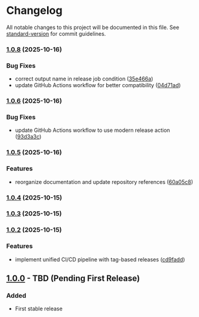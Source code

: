 # Changelog

All notable changes to this project will be documented in this file. See [standard-version](https://github.com/conventional-changelog/standard-version) for commit guidelines.

### [1.0.8](https://github.com/LiquidLogicLabs/ca-certificate-import-action/compare/v1.0.6...v1.0.8) (2025-10-16)


### Bug Fixes

* correct output name in release job condition ([35e466a](https://github.com/LiquidLogicLabs/ca-certificate-import-action/commit/35e466aedb6b0a7aafd1e0979061d8c3b0ddfb1b))
* update GitHub Actions workflow for better compatibility ([04d71ad](https://github.com/LiquidLogicLabs/ca-certificate-import-action/commit/04d71ad9a9e8c2258880a5cbcfe8746e8081aa24))

### [1.0.6](https://github.com/LiquidLogicLabs/ca-certificate-import-action/compare/v1.0.5...v1.0.6) (2025-10-16)


### Bug Fixes

* update GitHub Actions workflow to use modern release action ([93d3a3c](https://github.com/LiquidLogicLabs/ca-certificate-import-action/commit/93d3a3c3974812cb6ee7b6367ef683b1736f5529))

### [1.0.5](https://github.com/LiquidLogicLabs/ca-certificate-import-action/compare/v1.0.4...v1.0.5) (2025-10-16)


### Features

* reorganize documentation and update repository references ([60a05c8](https://github.com/LiquidLogicLabs/ca-certificate-import-action/commit/60a05c84883fc8e183d57d957fd6ea08edaf39b9))

### [1.0.4](https://github.com/LiquidLogicLabs/ca-certificate-import-action/compare/v1.0.3...v1.0.4) (2025-10-15)

### [1.0.3](https://github.com/LiquidLogicLabs/ca-certificate-import-action/compare/v1.0.2...v1.0.3) (2025-10-15)

### [1.0.2](https://github.com/LiquidLogicLabs/ca-certificate-import-action/compare/v1.0.1...v1.0.2) (2025-10-15)


### Features

* implement unified CI/CD pipeline with tag-based releases ([cd9fadd](https://github.com/LiquidLogicLabs/ca-certificate-import-action/commit/cd9fadd2e8538338bcb283bf3d9291d6472a2814))

## [1.0.0] - TBD (Pending First Release)

### Added
- First stable release

[Unreleased]: https://github.com/LiquidLogicLabs/actions/compare/v1.0.0...HEAD
[1.0.0]: https://github.com/LiquidLogicLabs/actions/releases/tag/docker-certificate-v1.0.0
